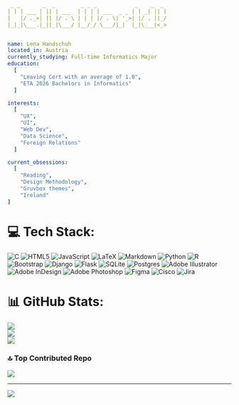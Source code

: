 

<!-- Proudly created with GPRM ( https://gprm.itsvg.in ) -->
```yaml


 _ _       _  _        _ _ _            _    _  _ 
| | | ___ | || | ___  | | | | ___  _ _ | | _| || |
|   |/ ._>| || |/ . \ | | | |/ . \| '_>| |/ . ||_/
|_|_|\___.|_||_|\___/ |__/_/ \___/|_|  |_|\___|<_>


name: Lena Handschuh
located_in: Austria
currently_studying: Full-time Informatics Major
education:
  [
    "Leaving Cert with an average of 1.0",
    "ETA 2026 Bachelors in Informatics"
  ]

interests:
  [
    "UX",
    "UI",
    "Web Dev",
    "Data Science",
    "Foreign Relations"
  ]

current_obsessions:
  [
    "Reading",
    "Design Methodology",
    "Gruvbox themes",
    "Ireland"
]
```

# 💻 Tech Stack:
![C](https://img.shields.io/badge/c-%2300599C.svg?style=for-the-badge&logo=c&logoColor=white) ![HTML5](https://img.shields.io/badge/html5-%23E34F26.svg?style=for-the-badge&logo=html5&logoColor=white) ![JavaScript](https://img.shields.io/badge/javascript-%23323330.svg?style=for-the-badge&logo=javascript&logoColor=%23F7DF1E) ![LaTeX](https://img.shields.io/badge/latex-%23008080.svg?style=for-the-badge&logo=latex&logoColor=white) ![Markdown](https://img.shields.io/badge/markdown-%23000000.svg?style=for-the-badge&logo=markdown&logoColor=white) ![Python](https://img.shields.io/badge/python-3670A0?style=for-the-badge&logo=python&logoColor=ffdd54) ![R](https://img.shields.io/badge/r-%23276DC3.svg?style=for-the-badge&logo=r&logoColor=white) ![Bootstrap](https://img.shields.io/badge/bootstrap-%238511FA.svg?style=for-the-badge&logo=bootstrap&logoColor=white) ![Django](https://img.shields.io/badge/django-%23092E20.svg?style=for-the-badge&logo=django&logoColor=white) ![Flask](https://img.shields.io/badge/flask-%23000.svg?style=for-the-badge&logo=flask&logoColor=white) ![SQLite](https://img.shields.io/badge/sqlite-%2307405e.svg?style=for-the-badge&logo=sqlite&logoColor=white) ![Postgres](https://img.shields.io/badge/postgres-%23316192.svg?style=for-the-badge&logo=postgresql&logoColor=white) ![Adobe Illustrator](https://img.shields.io/badge/adobe%20illustrator-%23FF9A00.svg?style=for-the-badge&logo=adobe%20illustrator&logoColor=white) ![Adobe InDesign](https://img.shields.io/badge/Adobe%20InDesign-49021F?style=for-the-badge&logo=adobeindesign&logoColor=FF3366) ![Adobe Photoshop](https://img.shields.io/badge/adobe%20photoshop-%2331A8FF.svg?style=for-the-badge&logo=adobe%20photoshop&logoColor=white) ![Figma](https://img.shields.io/badge/figma-%23F24E1E.svg?style=for-the-badge&logo=figma&logoColor=white) ![Cisco](https://img.shields.io/badge/cisco-%23049fd9.svg?style=for-the-badge&logo=cisco&logoColor=black) ![Jira](https://img.shields.io/badge/jira-%230A0FFF.svg?style=for-the-badge&logo=jira&logoColor=white)
# 📊 GitHub Stats:
![](https://github-readme-stats.vercel.app/api?username=quartsel&theme=gruvbox&hide_border=false&include_all_commits=true&count_private=true)<br/>
![](https://nirzak-streak-stats.vercel.app/?user=quartsel&theme=gruvbox&hide_border=false)<br/>
![](https://github-readme-stats.vercel.app/api/top-langs/?username=quartsel&theme=gruvbox&hide_border=false&include_all_commits=true&count_private=true&layout=compact)

### 🔝 Top Contributed Repo
![](https://github-contributor-stats.vercel.app/api?username=quartsel&limit=5&theme=gruvbox&combine_all_yearly_contributions=true)

---
[![](https://visitcount.itsvg.in/api?id=quartsel&icon=4&color=12)](https://visitcount.itsvg.in)
